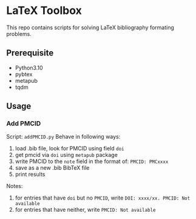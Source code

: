 # LaTeX Toolbox

This repo contains scripts for solving LaTeX bibliography formating problems.

## Prerequisite

- Python3.10
- pybtex
- metapub
- tqdm

## Usage

### Add PMCID 

Script: `addPMCID.py` 
Behave in following ways:
1. load .bib file, look for PMCID using field `doi` 
2. get pmcid via `doi` using `metapub` package
3. write PMCID to the `note` field in the format of: `PMCID: PMCxxxx`
4. save as a new .bib BibTeX file
5. print results

Notes:
1. for entries that have `doi` but no `PMCID`, write `DOI: xxxx/xx. PMCID: Not available`
2. for entries that have neither, write `PMCID: Not available`

